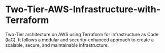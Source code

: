 # Two-Tier-AWS-Infrastructure-with-Terraform
Two-Tier architecture on AWS using Terraform for Infrastructure as Code (IaC). It follows a modular and security-enhanced approach to create a scalable, secure, and maintainable infrastructure.
